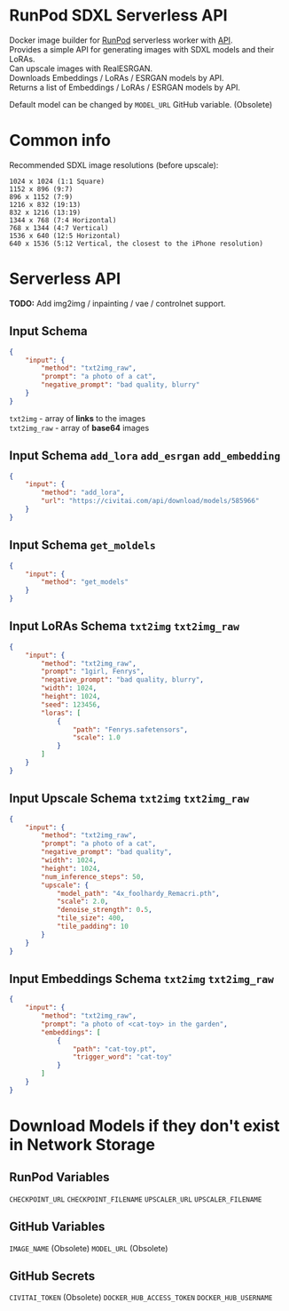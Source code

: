# RunPod SDXL Serverless API

Docker image builder for [RunPod](https://www.runpod.io/) serverless worker with [API](https://docs.runpod.io/docs/custom-apis).\
Provides a simple API for generating images with SDXL models and their LoRAs.\
Can upscale images with RealESRGAN.\
Downloads Embeddings / LoRAs / ESRGAN models by API.\
Returns a list of Embeddings / LoRAs / ESRGAN models by API.

Default model can be changed by `MODEL_URL` GitHub variable. (Obsolete)

# Common info

Recommended SDXL image resolutions (before upscale):
```
1024 x 1024 (1:1 Square)
1152 x 896 (9:7)
896 x 1152 (7:9)
1216 x 832 (19:13)
832 x 1216 (13:19)
1344 x 768 (7:4 Horizontal)
768 x 1344 (4:7 Vertical)
1536 x 640 (12:5 Horizontal)
640 x 1536 (5:12 Vertical, the closest to the iPhone resolution)
```

# Serverless API

**TODO:** Add img2img / inpainting / vae / controlnet support.

## Input Schema

```json
{
    "input": {
        "method": "txt2img_raw",
        "prompt": "a photo of a cat",
        "negative_prompt": "bad quality, blurry"
    }
}
```

`txt2img` - array of **links** to the images\
`txt2img_raw` - array of **base64** images

## Input Schema `add_lora` `add_esrgan` `add_embedding`

```json
{
    "input": {
        "method": "add_lora",
        "url": "https://civitai.com/api/download/models/585966"
    }
}
```

## Input Schema `get_moldels` 

```json
{
    "input": {
        "method": "get_models"
    }
}
```

## Input LoRAs Schema `txt2img` `txt2img_raw`

```json
{
    "input": {
        "method": "txt2img_raw",
        "prompt": "1girl, Fenrys",
        "negative_prompt": "bad quality, blurry",
        "width": 1024,
        "height": 1024,
        "seed": 123456,
        "loras": [
            {
                "path": "Fenrys.safetensors",
                "scale": 1.0
            }
        ]
    }
}
```

## Input Upscale Schema `txt2img` `txt2img_raw`

```json
{
    "input": {
        "method": "txt2img_raw",
        "prompt": "a photo of a cat",
        "negative_prompt": "bad quality",
        "width": 1024,
        "height": 1024,
        "num_inference_steps": 50,
        "upscale": {
            "model_path": "4x_foolhardy_Remacri.pth",
            "scale": 2.0,
            "denoise_strength": 0.5,
            "tile_size": 400,
            "tile_padding": 10
        }
    }
}
```

## Input Embeddings Schema `txt2img` `txt2img_raw`

```json
{
    "input": {
        "method": "txt2img_raw",
        "prompt": "a photo of <cat-toy> in the garden",
        "embeddings": [
            {
                "path": "cat-toy.pt",
                "trigger_word": "cat-toy"
            }
        ]
    }
}
```

# Download Models if they don't exist in Network Storage

## RunPod Variables
`CHECKPOINT_URL`
`CHECKPOINT_FILENAME`
`UPSCALER_URL`
`UPSCALER_FILENAME`

## GitHub Variables
`IMAGE_NAME` (Obsolete)
`MODEL_URL` (Obsolete)

## GitHub Secrets
`CIVITAI_TOKEN` (Obsolete)
`DOCKER_HUB_ACCESS_TOKEN`
`DOCKER_HUB_USERNAME`